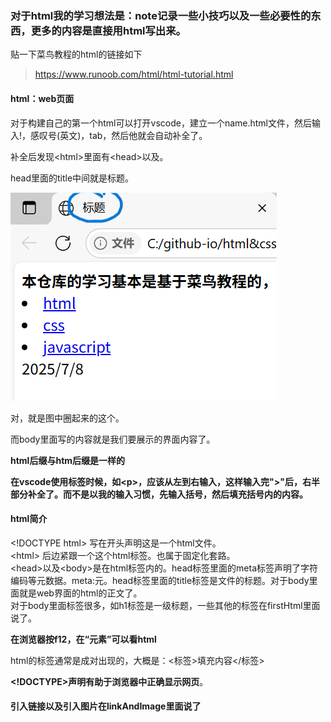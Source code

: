 ### 对于html我的学习想法是：note记录一些小技巧以及一些必要性的东西，更多的内容是直接用html写出来。  

贴一下菜鸟教程的html的链接如下  
> https://www.runoob.com/html/html-tutorial.html  

#### html：web页面  

对于构建自己的第一个html可以打开vscode，建立一个name.html文件，然后输入!，感叹号(英文)，tab，然后他就会自动补全了。  

补全后发现\<html\>里面有\<head\>以及<body>。  

head里面的title中间就是标题。  

![标题](../image/html的标题.png)  

对，就是图中圈起来的这个。  

而body里面写的内容就是我们要展示的界面内容了。  

**html后缀与htm后缀是一样的**  

**在vscode使用标签时候，如\<p\>，应该从左到右输入，这样输入完\"\>\"后，右半部分补全了。而不是以我的输入习惯，先输入括号，然后填充括号内的内容。**

#### html简介  

\<!DOCTYPE html\> 写在开头声明这是一个html文件。  
\<html\> 后边紧跟一个这个html标签。也属于固定化套路。  
\<head\>以及\<body\>是在html标签内的。head标签里面的meta标签声明了字符编码等元数据。meta:元。head标签里面的title标签是文件的标题。对于body里面就是web界面的html的正文了。  
对于body里面标签很多，如h1标签是一级标题，一些其他的标签在firstHtml里面说了。

**在浏览器按f12，在“元素”可以看html**  

html的标签通常是成对出现的，大概是：<标签>填充内容</标签>  

**<!DOCTYPE>声明有助于浏览器中正确显示网页**。  

#### 引入链接以及引入图片在linkAndImage里面说了  

